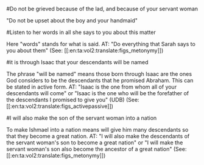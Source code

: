 #Do not be grieved because of the lad, and because of your servant woman

"Do not be upset about the boy and your handmaid"

#Listen to her words in all she says to you about this matter

Here "words" stands for what is said. AT: "Do everything that Sarah says to you about them" (See: [[:en:ta:vol2:translate:figs_metonymy]])

#it is through Isaac that your descendants will be named

The phrase "will be named" means those born through Isaac are the ones God considers to be the descendants that he promised Abraham. This can be stated in active form. AT: "Isaac is the one from whom all of your descendants will come" or "Isaac is the one who will be the forefather of the descendants I promised to give you" (UDB) (See: [[:en:ta:vol2:translate:figs_activepassive]])

#I will also make the son of the servant woman into a nation

To make Ishmael into a nation means will give him many descendants so that they become a great nation. AT: "I will also make the descendants of the servant woman's son to become a great nation" or "I will make the servant woman's son also become the ancestor of a great nation" (See: [[:en:ta:vol2:translate:figs_metonymy]])
